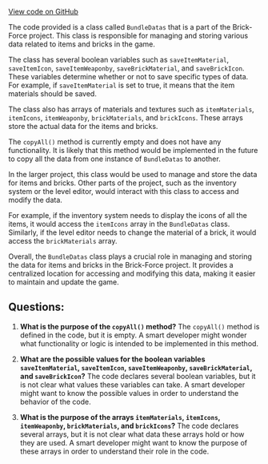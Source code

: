 [View code on GitHub](https://github.com/TieHaxJan/Brick-Force/Assembly-CSharp\BundleDatas.cs)

The code provided is a class called `BundleDatas` that is a part of the Brick-Force project. This class is responsible for managing and storing various data related to items and bricks in the game.

The class has several boolean variables such as `saveItemMaterial`, `saveItemIcon`, `saveItemWeaponby`, `saveBrickMaterial`, and `saveBrickIcon`. These variables determine whether or not to save specific types of data. For example, if `saveItemMaterial` is set to true, it means that the item materials should be saved.

The class also has arrays of materials and textures such as `itemMaterials`, `itemIcons`, `itemWeaponby`, `brickMaterials`, and `brickIcons`. These arrays store the actual data for the items and bricks.

The `copyAll()` method is currently empty and does not have any functionality. It is likely that this method would be implemented in the future to copy all the data from one instance of `BundleDatas` to another.

In the larger project, this class would be used to manage and store the data for items and bricks. Other parts of the project, such as the inventory system or the level editor, would interact with this class to access and modify the data.

For example, if the inventory system needs to display the icons of all the items, it would access the `itemIcons` array in the `BundleDatas` class. Similarly, if the level editor needs to change the material of a brick, it would access the `brickMaterials` array.

Overall, the `BundleDatas` class plays a crucial role in managing and storing the data for items and bricks in the Brick-Force project. It provides a centralized location for accessing and modifying this data, making it easier to maintain and update the game.
## Questions: 
 1. **What is the purpose of the `copyAll()` method?**
The `copyAll()` method is defined in the code, but it is empty. A smart developer might wonder what functionality or logic is intended to be implemented in this method.

2. **What are the possible values for the boolean variables `saveItemMaterial`, `saveItemIcon`, `saveItemWeaponby`, `saveBrickMaterial`, and `saveBrickIcon`?**
The code declares several boolean variables, but it is not clear what values these variables can take. A smart developer might want to know the possible values in order to understand the behavior of the code.

3. **What is the purpose of the arrays `itemMaterials`, `itemIcons`, `itemWeaponby`, `brickMaterials`, and `brickIcons`?**
The code declares several arrays, but it is not clear what data these arrays hold or how they are used. A smart developer might want to know the purpose of these arrays in order to understand their role in the code.